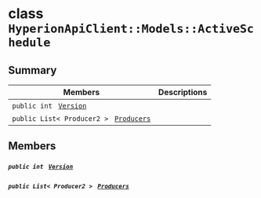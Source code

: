 # class `HyperionApiClient::Models::ActiveSchedule` 

## Summary

 Members                                | Descriptions                                
----------------------------------------|---------------------------------------------
`public int ` [`Version`](#class_hyperion_api_client_1_1_models_1_1_active_schedule_1aa2443ae43ee2bc6f5074ffb41a3b08dc) | 
`public List< Producer2 > ` [`Producers`](#class_hyperion_api_client_1_1_models_1_1_active_schedule_1a34a006c5cfa86768185166d7b660dea7) | 

## Members

##### `public int ` [`Version`](#class_hyperion_api_client_1_1_models_1_1_active_schedule_1aa2443ae43ee2bc6f5074ffb41a3b08dc) 

##### `public List< Producer2 > ` [`Producers`](#class_hyperion_api_client_1_1_models_1_1_active_schedule_1a34a006c5cfa86768185166d7b660dea7) 

